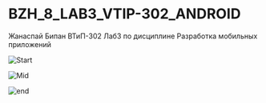 # BZH_8_LAB3_VTIP-302_ANDROID

Жанаспай Бипан ВТиП-302 Лаб3 по дисциплине Разработка мобильных приложений

![Start](https://user-images.githubusercontent.com/71000401/196428871-9d8efce4-701d-42e5-88bb-b62a5731149b.PNG)

![Mid](https://user-images.githubusercontent.com/71000401/196428980-30df163d-6ee8-49ef-892c-d5286f43df1c.PNG)

![end](https://user-images.githubusercontent.com/71000401/196429066-416da4c1-e665-4baf-af11-64734d2ceb8b.PNG)
